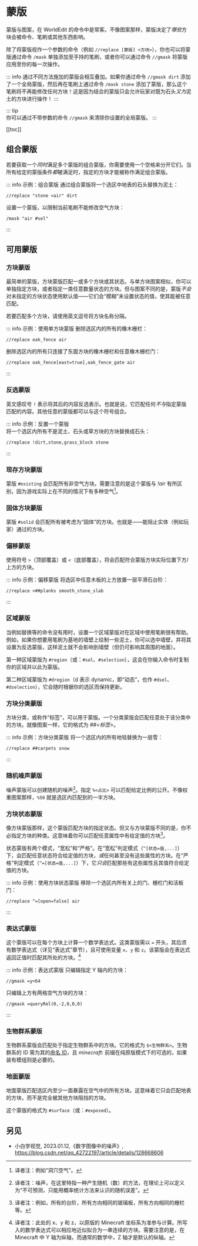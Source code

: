 # 蒙版

蒙版与图案，在 WorldEdit 的命令中是常客。不像图案那样，蒙版决定了*哪些*方块会被命令、笔刷或其他东西影响。

除了将蒙版视作一个参数的命令（例如 `//replace [蒙版] <方块>`），你也可以将蒙版通过命令 `/mask` 单独添加至手持的笔刷，或者你可以通过命令 `//gmask` 将蒙版应用至你的每一次操作。

::: info
通过不同方法施加的蒙版会相互叠加。如果你通过命令 `//gmask dirt` 添加了一个全局蒙版，然后再在笔刷上通过命令 `/mask stone` 添加了蒙版，那么这个笔刷将不再能修改任何方块！这是因为结合的蒙版只会允许玩家对既为石头*又为*泥土的方块进行操作！
:::

::: tip  
你可以通过不带参数的命令 `//gmask` 来清除你设置的全局蒙版。
:::

[[toc]]

## 组合蒙版

若要获取一个*同时*满足多个蒙版的组合蒙版，你需要使用一个空格来分开它们。当所有给定的蒙版条件*都*被满足时，指定的方块才能被称作满足组合蒙版。

::: info 示例：组合蒙版
通过组合蒙版将一个选区中地表的石头替换为泥土：
```
//replace "stone <air" dirt
```
设置一个蒙版，以限制当前笔刷不能修改空气方块：
```
/mask "air #sel"
```
:::

## 可用蒙版

### 方块蒙版

最简单的蒙版，方块蒙版匹配一或多个方块或其状态。与单方块图案相似，你可以单独指定方块，或者指定一类任意数量状态的方块。但与图案不同的是，蒙版*不会*对未指定的方块状态使用默认值——它们会“模糊”未设置状态的值，使其能被任意匹配。

若要匹配多个方块，请使用英文逗号将方块名称分隔。

::: info 示例：使用单方块蒙版
删除选区内的所有的橡木栅栏：
```
//replace oak_fence air
```
删除选区内的所有只连接了东面方块的橡木栅栏和任意橡木栅栏门：
```
//replace oak_fence[east=true],oak_fence_gate air
```

:::

### 反选蒙版

英文感叹号 `!` 表示将其后的内容反选表示。也就是说，它匹配任何*不与*指定蒙版匹配的内容。其他任意的蒙版都可以与这个符号组合。

::: info 示例：反置一个蒙版  
将一个选区内所有不是泥土、石头或草方块的方块替换成石头：
```
//replace !dirt,stone,grass_block stone
```
:::

### 现存方块蒙版

蒙版 `#existing` 会匹配所有非空气方块。需要注意的是这个蒙版与 *!air* 有所区别，因为游戏实际上在不同的情况下有多种空气[^1]。

### 固体方块蒙版

蒙版 `#solid` 会匹配所有被考虑为“固体”的方块。也就是——能阻止实体（例如玩家）通过的方块。

### 偏移蒙版

使用符号 `>`（顶部覆盖）或 `<`（底部覆盖），将会匹配符合蒙版方块实际位置下方/上方的方块。

::: info 示例：偏移蒙版
将选区中任意木板的上方放置一层平滑石台阶：
```
//replace >##planks smooth_stone_slab
```
:::

### 区域蒙版

当例如替换等的命令没有用时，设置一个区域蒙版对在区域中使用笔刷很有帮助。例如，如果你想要用笔刷为基地的墙壁上绘制一些泥土，你可以选中墙壁，并将其设置为反选蒙版，这样泥土就不会影响到墙壁（但仍可影响其周围的地面）。

第一种区域蒙版为 `#region`（或：`#sel`、`#selection`），这会在你输入命令时复制你的区域并以此为蒙版。

第二种区域蒙版为 `#dregion`（d 表示 dynamic，即“动态”，也作 `#dsel`、`#dselection`），它会随时根据你的选区而保持更新。

### 方块分类蒙版

方块分类，或称作“标签”，可以用于蒙版。一个分类蒙版会匹配任意处于该分类中的方块。就像图案一样，它的格式为 *##<标签>*。

::: info 示例：方块分类蒙版
将一个选区内的所有地毯替换为一层雪：
```
//replace ##carpets snow
```
:::

### 随机噪声蒙版

噪声蒙版可以创建随机的噪声[^2]。指定 `%<占比>` 可以匹配给定比例的公开。不像权重图案那样，`%50` 就是选区内匹配到的一半方块。

### 方块状态蒙版

像方块蒙版那样，这个蒙版匹配方块的指定状态。但又与方块蒙版不同的是，你不必指定方块的种类。这意味着你可以匹配任意属性中有给定值的方块[^3]。

状态蒙版有两个模式，“宽松”和“严格”。在“宽松”判定模式（`^[状态=值,...]`）下，会匹配任意状态符合给定值的方块，*或*任何甚至没有这些属性的方块。在“严格”判定模式（`^=[状态=值,...]`）下，它*只会*匹配那些有这些属性且其值符合给定值的方块。

::: info 示例：使用方块状态蒙版
移除一个选区内所有关上的门、栅栏门和活板门：
```
//replace ^=[open=false] air
```
:::

### 表达式蒙版

这个蒙版可以在每个方块上计算一个数学表达式。这类蒙版需以 `=` 开头，其后须有数学表达式（详见“表达式”章节），且可使用变量 `x`、`y` 和 `z`。该蒙版会在表达式返回正值时匹配其所处的方块。[^4]

::: info 示例：表达式蒙版
只编辑指定 Y 轴内的方块：
```
//gmask =y<64
```
只编辑上方有两格空气方块的方块：
```
//gmask =queryRel(0,-2,0,0,0)
```
:::

### 生物群系蒙版

生物群系蒙版会匹配处于指定生物群系中的方块。它的格式为 `$<生物群系>`。生物群系的 ID 需为其的[命名 ID](https://zh.minecraft.wiki/w/Java%E7%89%88%E6%95%B0%E6%8D%AE%E5%80%BC#%E7%94%9F%E7%89%A9%E7%BE%A4%E7%B3%BB)，且 *minecraft:* 前缀在纯原版模式下的可选的，如果装有模组则是必要的。

### 地面蒙版

地面蒙版匹配选区内至少一面暴露在空气中的所有方块。这意味着它只会匹配地表的方块，而不是完全被其他方块阻挡的方块。

这个蒙版的格式为 `#surface`（或：`#exposed`）。

## 另见

* 小白学视觉, 2023.01.12,《数字图像中的噪声》, https://blog.csdn.net/qq_42722197/article/details/128668606

[^1]: 译者注：例如“洞穴空气”。

[^2]: 译者注：噪声，在这里特指一种产生随机（数）的方法，在理论上可以定义为“不可预测，只能用概率统计方法来认识的随机误差”。

[^3]: 译者注：例如，所有的台阶，所有方向相同的玻璃板，所有方向相同的栅栏等。

[^4]: 译者注：此处的 x、y 和 z，以原版的 Minecraft 坐标系为准参与计算。所写入的数学表达式可以相应地近似拟合为一串连续的方块。需要注意的是，在 Minecraft 中 Y 轴为纵轴，而通常的数学中，Z 轴才是默认的纵轴。

